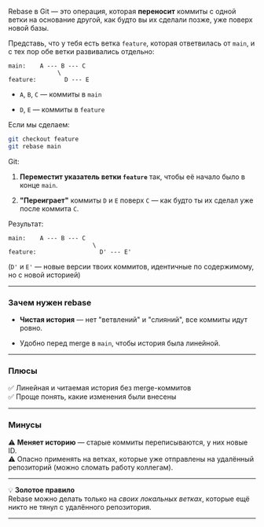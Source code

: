 Rebase в Git — это операция, которая **переносит** коммиты с одной ветки на основание другой, как будто вы их сделали позже, уже поверх новой базы.

Представь, что у тебя есть ветка `feature`, которая ответвилась от `main`, и с тех пор обе ветки развивались отдельно:

```
main:    A --- B --- C
              \
feature:        D --- E
```

- `A`, `B`, `C` — коммиты в `main`
    
- `D`, `E` — коммиты в `feature`
    

Если мы сделаем:

```bash
git checkout feature
git rebase main
```

Git:

1. **Переместит указатель ветки `feature`** так, чтобы её начало было в конце `main`.
    
2. **"Переиграет"** коммиты `D` и `E` поверх `C` — как будто ты их сделал уже после коммита `C`.
    

Результат:

```
main:    A --- B --- C
                        \
feature:                  D' --- E'
```

(`D'` и `E'` — новые версии твоих коммитов, идентичные по содержимому, но с новой историей)

---

### Зачем нужен rebase

- **Чистая история** — нет "ветвлений" и "слияний", все коммиты идут ровно.
    
- Удобно перед merge в `main`, чтобы история была линейной.
    

---

### Плюсы

✅ Линейная и читаемая история без merge-коммитов  
✅ Проще понять, какие изменения были внесены

---

### Минусы

⚠ **Меняет историю** — старые коммиты переписываются, у них новые ID.  
⚠ Опасно применять на ветках, которые уже отправлены на удалённый репозиторий (можно сломать работу коллегам).

---

💡 **Золотое правило**  
Rebase можно делать только на _своих локальных ветках_, которые ещё никто не тянул с удалённого репозитория.

---